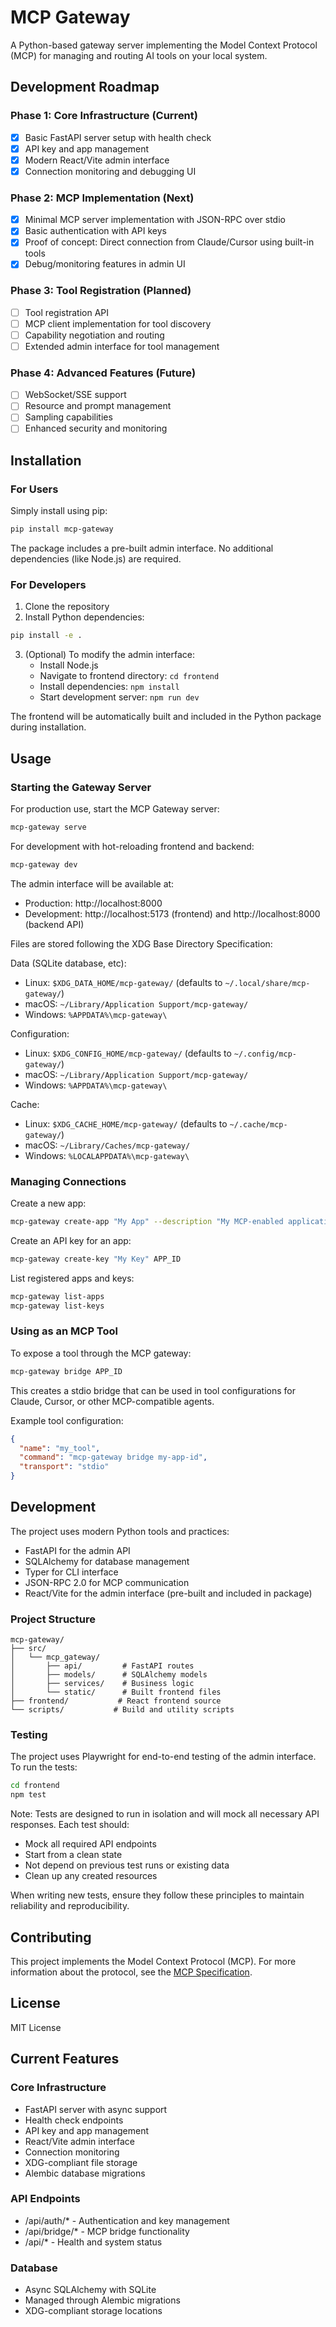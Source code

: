 # MCP Gateway

A Python-based gateway server implementing the Model Context Protocol (MCP) for managing and routing AI tools on your local system.

## Development Roadmap

### Phase 1: Core Infrastructure (Current)
- [x] Basic FastAPI server setup with health check
- [x] API key and app management
- [x] Modern React/Vite admin interface
- [x] Connection monitoring and debugging UI

### Phase 2: MCP Implementation (Next)
- [x] Minimal MCP server implementation with JSON-RPC over stdio
- [x] Basic authentication with API keys
- [x] Proof of concept: Direct connection from Claude/Cursor using built-in tools
- [x] Debug/monitoring features in admin UI

### Phase 3: Tool Registration (Planned)
- [ ] Tool registration API
- [ ] MCP client implementation for tool discovery
- [ ] Capability negotiation and routing
- [ ] Extended admin interface for tool management

### Phase 4: Advanced Features (Future)
- [ ] WebSocket/SSE support
- [ ] Resource and prompt management
- [ ] Sampling capabilities
- [ ] Enhanced security and monitoring

## Installation

### For Users

Simply install using pip:

```bash
pip install mcp-gateway
```

The package includes a pre-built admin interface. No additional dependencies (like Node.js) are required.

### For Developers

1. Clone the repository
2. Install Python dependencies:
```bash
pip install -e .
```

3. (Optional) To modify the admin interface:
   - Install Node.js
   - Navigate to frontend directory: `cd frontend`
   - Install dependencies: `npm install`
   - Start development server: `npm run dev`

The frontend will be automatically built and included in the Python package during installation.

## Usage

### Starting the Gateway Server

For production use, start the MCP Gateway server:

```bash
mcp-gateway serve
```

For development with hot-reloading frontend and backend:

```bash
mcp-gateway dev
```

The admin interface will be available at:
- Production: http://localhost:8000
- Development: http://localhost:5173 (frontend) and http://localhost:8000 (backend API)

Files are stored following the XDG Base Directory Specification:

Data (SQLite database, etc):
- Linux: `$XDG_DATA_HOME/mcp-gateway/` (defaults to `~/.local/share/mcp-gateway/`)
- macOS: `~/Library/Application Support/mcp-gateway/`
- Windows: `%APPDATA%\mcp-gateway\`

Configuration:
- Linux: `$XDG_CONFIG_HOME/mcp-gateway/` (defaults to `~/.config/mcp-gateway/`)
- macOS: `~/Library/Application Support/mcp-gateway/`
- Windows: `%APPDATA%\mcp-gateway\`

Cache:
- Linux: `$XDG_CACHE_HOME/mcp-gateway/` (defaults to `~/.cache/mcp-gateway/`)
- macOS: `~/Library/Caches/mcp-gateway/`
- Windows: `%LOCALAPPDATA%\mcp-gateway\`

### Managing Connections

Create a new app:

```bash
mcp-gateway create-app "My App" --description "My MCP-enabled application"
```

Create an API key for an app:

```bash
mcp-gateway create-key "My Key" APP_ID
```

List registered apps and keys:

```bash
mcp-gateway list-apps
mcp-gateway list-keys
```

### Using as an MCP Tool

To expose a tool through the MCP gateway:

```bash
mcp-gateway bridge APP_ID
```

This creates a stdio bridge that can be used in tool configurations for Claude, Cursor, or other MCP-compatible agents.

Example tool configuration:
```json
{
  "name": "my_tool",
  "command": "mcp-gateway bridge my-app-id",
  "transport": "stdio"
}
```

## Development

The project uses modern Python tools and practices:

- FastAPI for the admin API
- SQLAlchemy for database management
- Typer for CLI interface
- JSON-RPC 2.0 for MCP communication
- React/Vite for the admin interface (pre-built and included in package)

### Project Structure

```
mcp-gateway/
├── src/
│   └── mcp_gateway/
│       ├── api/         # FastAPI routes
│       ├── models/      # SQLAlchemy models
│       ├── services/    # Business logic
│       └── static/      # Built frontend files
├── frontend/           # React frontend source
└── scripts/           # Build and utility scripts
```

### Testing

The project uses Playwright for end-to-end testing of the admin interface. To run the tests:

```bash
cd frontend
npm test
```

Note: Tests are designed to run in isolation and will mock all necessary API responses. Each test should:
- Mock all required API endpoints
- Start from a clean state
- Not depend on previous test runs or existing data
- Clean up any created resources

When writing new tests, ensure they follow these principles to maintain reliability and reproducibility.

## Contributing

This project implements the Model Context Protocol (MCP). For more information about the protocol, see the [MCP Specification](https://spec.modelcontextprotocol.io/).

## License

MIT License

## Current Features

### Core Infrastructure
- FastAPI server with async support
- Health check endpoints
- API key and app management
- React/Vite admin interface
- Connection monitoring
- XDG-compliant file storage
- Alembic database migrations

### API Endpoints
- /api/auth/* - Authentication and key management
- /api/bridge/* - MCP bridge functionality
- /api/* - Health and system status

### Database
- Async SQLAlchemy with SQLite
- Managed through Alembic migrations
- XDG-compliant storage locations
